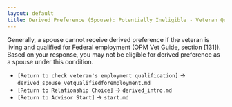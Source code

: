 ```yaml
---
layout: default
title: Derived Preference (Spouse): Potentially Ineligible - Veteran Qualified
---
```


Generally, a spouse cannot receive derived preference if the veteran is living and qualified for Federal employment (OPM Vet Guide, section [131]). Based on your response, you may not be eligible for derived preference as a spouse under this condition.

*   `[Return to check veteran's employment qualification]` -> `derived_spouse_vetqualifiedforemployment.md`
*   `[Return to Relationship Choice]` -> `derived_intro.md`
*   `[Return to Advisor Start]` -> `start.md`
